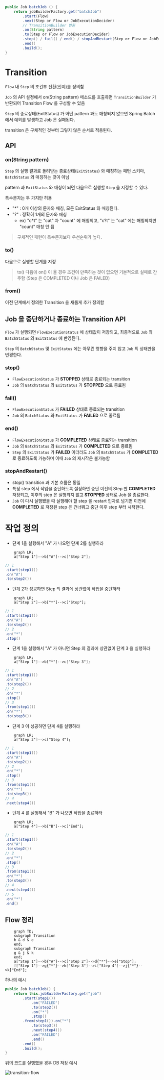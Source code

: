 ```java
public Job batchJob () {
    return jobBuilderFactory.get("batchJob")
        .start(Flow)
        .next(Step or Flow or JobExecutionDecider)
        // TransitionBuilder 반환
        .on(String pattern)
        .to(Step or Flow or JobExecutionDecider)
        .stop() / fail() / end() / stopAndRestart(Step or Flow or JobExecutionDecider)
        .end()
        .build();
}
```

# Transition

`Flow` 내 `Step` 의 조건부 전환(전이)를 정의함

`Job` 의 API 설정에서 on(String pattern) 메소드를 호출하면 `TransitionBuilder` 가 반환되어 Transition Flow 를 구성할 수 있음

`Step` 의 종료상태(ExitStatus) 가 어떤 pattern 과도 매칭되지 않으면 Spring Batch 에서 예외를 발생하고 Job 은 실패된다.

transition 은 구체적인 것부터 그렇지 않은 순서로 적용된다.

## API

### on(String pattern)

`Step` 의 실행 결과로 돌려받는 종료상태(`ExitStatus`) 와 매칭하는 패턴 스키마, `BatchStatus` 와 매칭하는 것이 아님

pattern 과 `ExitStatus` 와 매칭이 되면 다음으로 실행할 `Step` 을 지정할 수 있다.

특수문자는 두 가지만 허용

* "*" : 0개 이상의 문자와 매칭, 모든 ExitStatus 와 매칭된다.
* "?" : 정확히 1개의 문자와 매칭
    + ex) "c*t" 는 "cat" 과 "count" 에 매칭되고, "c?t" 는 "cat" 에는 매칭되지만 "count" 매칭 안 됨

> 구체적인 패턴이 특수문자보다 우선순위가 높다.

### to()

다음으로 실행할 단계를 지정

> to() 다음에 on() 이 올 경우 조건이 만족하는 것이 없으면 기본적으로 실패로 간주함 (Step 은 COMPLETED 이나 Job 은 FAILED)

### from()

이전 단계에서 정의한 Transition 을 새롭게 추가 정의함

## Job 을 중단하거나 종료하는 Transition API

`Flow` 가 실행되면 `FlowExecutionStatus` 에 상태값이 저장되고, 최종적으로 `Job` 의 `BatchStatus` 와 `ExitStatus` 에 반영된다.

`Step` 의 `BatchStatus` 및 `ExitStatus` 에는 아무런 영향을 주지 않고 `Job` 의 상태만을 변경한다.

### stop()

* `FlowExecutionStatus` 가 **STOPPED** 상태로 종료되는 transition
* `Job` 의 `BatchStatus` 와 `ExitStatus` 가 **STOPPED** 으로 종료됨

### fail()

* `FlowExecutionStatus` 가 **FAILED** 상태로 종료되는 transition
* `Job` 의 `BatchStatus` 와 `ExitStatus` 가 **FAILED** 으로 종료됨

### end()

* `FlowExecutionStatus` 가 **COMPLETED** 상태로 종료되는 transition
* `Job` 의 `BatchStatus` 와 `ExitStatus` 가 **COMPLETED** 으로 종료됨
* `Step` 의 `ExitStatus` 가 **FAILED** 이더라도 `Job` 의 `BatchStatus` 가 **COMPLETED** 로 종료하도록 가능하며 이때 `Job` 의 재시작은 불가능함

### stopAndRestart()

* stop() transition 과 기본 흐름은 동일
* 특정 step 에서 작업을 중단하도록 설정하면 중단 이전의 Step 만 **COMPLETED** 저장되고, 이후의 step 은 실행되지 않고 **STOPPED** 상태로 Job 을 종료한다.
* `Job` 이 다시 실행됐을 때 실행해야 할 step 을 restart 인자로 넘기면 이전에 **COMPLETED** 로 저장된 step 은 건너뛰고 중단 이후 step 부터 시작한다.

# 작업 정의

* 단계 1을 실행해서 "A" 가 나오면 단계 2를 실행하라

```mermaid
    graph LR;
    a["Step 1"]-->b["A"]-->c["Step 2"];
```

```java
// 1
.start(step1())
.on("A")
.to(step2())
```

* 단계 2가 성공하면 Step 의 결과에 상관없이 작업을 중단하라

```mermaid
    graph LR;
    a["Step 2"]-->b["*"]-->c["Stop"];
```

```java
// 1
.start(step1())
.on("A")
.to(step2())
// 2
.on("*")
.stop()
```

* 단계 1을 실행해서 "A" 가 아니면 Step 의 결과에 상관없이 단계 3 을 실행하라

```mermaid
    graph LR;
    a["Step 1"]-->b["*"]-->c["Step 3"];
```

```java
// 1
.start(step1())
.on("A")
.to(step2())
// 2
.on("*")
.stop()
// 3
.from(step1())
.on("*")
.to(step3())
```

* 단계 3 이 성공하면 단계 4를 실행하라

```mermaid
    graph LR;
    a["Step 3"]-->c["Step 4"];
```

```java
// 1
.start(step1())
.on("A")
.to(step2())
// 2
.on("*")
.stop()
// 3
.from(step1())
.on("*")
.to(step3())
// 4
.next(step4())
```

* 단계 4 를 실행해서 "B" 가 나오면 작업을 종료하라

```mermaid
    graph LR;
    a["Step 4"]-->b["B"]-->c["End"];
```

```java
// 1
.start(step1())
.on("A")
.to(step2())
// 2
.on("*")
.stop()
// 3
.from(step1())
.on("*")
.to(step3())
// 4
.next(step4())
// 5
.on("*")
.end()
```

## Flow 정리

```mermaid
    graph TD;
    subgraph Transition
    b & d & e
    end;
    subgraph Transition
    g & j & k
    end;
    a["Step 1"]-->b{"A"}-->c["Step 2"]-->d{"*"}-->e["Stop"];
    f["Step 1"]-->g{"*"}-->h["Step 3"]-->i["Step 4"]-->j{"*"}-->k["End"];
```

하나의 예시

```java
public Job batchJob() {
    return this.jobBuilderFactory.get("job")
        .start(step1())
            .on("FAILED")
            .to(step2())
            .on("*")
            .stop()
        .from(step1()).on("*")
            .to(step3())
            .next(step4())
            .on("FAILED")
            .end()
        .end()
        .build();
}
```

위의 코드를 실행했을 경우 DB 저장 예시

![transition-flow](./imgs/transition-flow.jpg)
